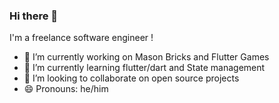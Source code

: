 ### Hi there 👋

I'm a freelance software engineer !

- 🔭 I’m currently working on Mason Bricks and Flutter Games
- 🌱 I’m currently learning flutter/dart and State management
- 👯 I’m looking to collaborate on open source projects
- 😄 Pronouns: he/him

<!--
**Dardila11/Dardila11** is a ✨ _special_ ✨ repository because its `README.md` (this file) appears on your GitHub profile.

Here are some ideas to get you started:


- 🌱 I’m currently learning ...
- 👯 I’m looking to collaborate on ...
- 🤔 I’m looking for help with ...
- 💬 Ask me about ...
- 📫 How to reach me: ...
- 😄 Pronouns: ...
- ⚡ Fun fact: ...
-->

